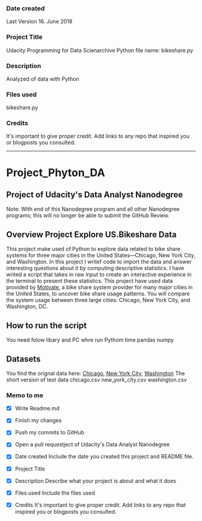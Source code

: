 ### Date created
Last Version 16. June 2018

### Project Title
Udacity Programming for Data Scienarchive
Python file name: bikeshare.py

### Description
Analyzed of data with Python

### Files used
bikeshare.py

### Credits
It's important to give proper credit. Add links to any repo that inspired you or blogposts you consulted.

----------------

# Project_Phyton_DA
## Project of Udacity's Data Analyst Nanodegree 

Note: With end of this Nanodegree program and all other Nanodegree programs; this will no longer be able to submit the GitHub Review.

## Overview Project Explore US.Bikeshare Data
This project make used of Python to explore data related to bike share systems for three major cities in the United States—Chicago, New York City, and Washington. In this project I writef code to import the data and answer interesting questions about it by computing descriptive statistics. I have writed a script that takes in raw input to create an interactive experience in the terminal to present these statistics.
This project have used data provided by [Motivate](https://www.motivateco.com/), a bike share system provider for many major cities in the United States, to uncover bike share usage patterns. You will compare the system usage between three large cities: Chicago, New York City, and Washington, DC.

## How to run the script
You need folow libary and PC whre run Pythom
time
pandas
numpy

## Datasets
You find the orignal data here:
[Chicago](https://www.divvybikes.com/system-data), [New York City](https://www.citibikenyc.com/system-data), [Washington](https://www.capitalbikeshare.com/system-data)
The short version of test data
chicago.csv new_york_city.csv washington.csv


### Memo to me
- [x] Write Readme.md
- [x] Finish my changes
- [x] Push my commits to GitHub
- [x] Open a pull requestject of Udacity's Data Analyst Nanodegree 
- [x] Date created
      Include the date you created this project and README file.
- [x] Project Title
- [x] Description
       Describe what your project is about and what it does
- [x] Files used Include the files used
- [x] Credits
      It's important to give proper credit. Add links to any repo that inspired you or blogposts you consulted.

